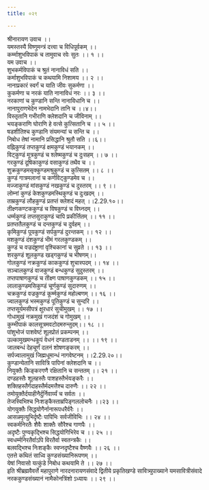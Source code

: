```yaml
---
title: ०२९

---
```

श्रीनारायण उवाच ।।  
यमस्तस्यै विष्णुमन्त्रं दत्त्वा च विधिपूर्वकम् ।।  
कर्म्माशुभविपाकं च तामुवाच रवेः सुतः ।। १ ।।  
यम उवाच ।।  
शुभकर्मविपाकं च श्रुतं नानाविधं सति ।।  
कर्माशुभविपाकं च कथयामि निशामय ।। २ ।।  
नानाप्रकारं स्वर्गं च याति जीवः सुकर्मणा ।।  
कुकर्मणा च नरकं याति नानाविधं नरः ।। ३ ।।  
नरकाणां च कुण्डानि सन्ति नानाविधानि च ।।  
नानापुराणभेदेन नामभेदानि तानि च ।।४।।  
विस्तृतानि गभीराणि क्लेशदानि च जीविनाम् ।।  
भयङ्कराणि घोराणि हे वत्से कुत्सितानि च ।। ५ ।।  
षडशीतिश्च कुण्डानि संयमन्यां च सन्ति च ।।  
निबोध तेषां नामानि प्रसिद्धानि श्रुतौ सति ।।६।।  
वह्निकुण्डं तप्तकुण्डं क्षमकुण्डं भयानकम् ।।  
विट्कुण्डं मूत्रकुण्डं च श्लेष्मकुण्डं च दुःसहम् ।। ७ ।।  
गरकुण्डं दूषिकाकुण्डं वसाकुण्डं तथैव च ।।  
शुक्रकुण्डमसृक्कुण्डमश्रुकुण्डं च कुत्सितम् ।। ८ ।।  
कुण्डं गात्रमलानां च कर्णविट्कुण्डमेव च ।।  
मज्जाकुण्डं मांसकुण्डं नखकुण्डं च दुस्तरम् ।। ९ ।।  
लोम्नां कुण्डं केशकुण्डमस्थिकुण्डं च दुःखदम् ।।  
ताम्रकुण्डं लौहकुण्डं प्रतप्तं क्लेशदं महत् ।।2.29.१०।।  
तीक्ष्णकण्टककुण्डं च विषकुण्डं च विघ्नदम् ।।  
धर्म्मकुण्डं तप्तसुराकुण्डं चापि प्रकीर्त्तितम् ।। ११ ।।  
प्रतप्ततैलकुण्डं च दन्तकुण्डं च दुर्वहम् ।।  
कृमिकुण्डं पूयकुण्डं सर्पकुण्डं दुरन्तकम् ।। १२ ।।  
मशकुण्डं दंशकुण्डं भीमं गरलकुण्डकम् ।।  
कुण्डं च वज्रदंष्ट्राणां वृश्चिकानां च सुव्रते ।। १३ ।।  
शरकुण्डं शूलकुण्ड खड्गकुण्डं च भीषणम्।।  
गोलकुण्डं नक्रकुण्डं काककुण्डं शुचास्पदम् ।। १४ ।।  
सञ्चालकुण्डं वाजकुण्डं बन्धकुण्डं सुदुस्तरम् ।।  
तप्तपाषाणकुण्डं च तीक्ष्ण पाषाणकुण्डकम् ।। १५ ।।  
लालाकुण्डमसिकुण्डं चूर्णकुण्डं सुदारुणम् ।।  
चक्रकुण्डं वज्रकुण्डं कूर्म्मकुण्डं महोल्बणम् ।। १६ ।।  
ज्वालकुण्डं भस्मकुण्डं पूतिकुण्डं च सुन्दरि ।।  
तप्तसूर्यमसीपत्रं क्षुरधारं सुचीमुखम् ।। १७ ।।  
गोधामुखं नक्रमुखं गजदंशं च गोमुखम् ।।  
कुम्भीपाकं कालसूत्रमवटोदमरुन्तुदम्।। १८ ।।  
पांशुभोजं पाशवेष्टं शूलप्रोतं प्रकम्पनम् ।।  
उल्कामुखमन्धकूपं वेधनं दण्डताडनम् ।। ।। १९ ।।  
जालबन्धं देहचूर्णं दलनं शोषणङ्करम् ।।  
सर्पज्वालामुखं जिह्मधूमान्धं नागवेष्टनम् ।।2.29.२०।।  
कुण्डान्येतानि सावित्रि पापिनां क्लेशदानि च ।।  
नियुक्तैः किङ्करगणै रक्षितानि च सन्ततम् ।। २१ ।।  
दण्डहस्तैः शूलहस्तैः पाशहस्तैर्भयङ्करैः ।।  
शक्तिहस्तैर्गदाहस्तैर्मदमत्तैश्च दारुणैः ।। २२ ।।  
तमोयुक्तैर्दयाहीनैर्दुर्निवार्य्यं च सर्वतः ।।  
तेजस्विभिश्च निःशङ्कैस्ताम्रपिङ्गललोचनैः ।।२३ ।।  
योगयुक्तैः सिद्धयोगैर्नानारूपधरैर्वरैः ।।  
आसन्नमृत्युभिर्दृष्टैः पापिभिः सर्वजीविभिः ।। २४ ।।  
स्वकर्मनिरतैः शैवैः शाक्तैः सौरैश्च गाणपैः ।।  
अदृष्टैः पुण्यकृद्भिश्च सिद्धयोगिभिरेव च ।। २५ ।।  
स्वधर्म्मनिरतैर्वाऽपि विरतैर्वा स्वतन्त्रकैः ।।  
बलवद्भिश्च निःशङ्कैः स्वप्नदृष्टैश्च वैष्णवैः ।। २६ ।।  
एतत्ते कथितं साध्वि कुण्डसंख्यानिरूपणम् ।।  
येषां निवासो यत्कुंडे निबोध कथयामि ते ।। २७ ।।  
इति श्रीब्रह्मवैवर्त्ते महापुराणे नारदनारायणसंवादे द्वितीये प्रकृतिखण्डे सावित्र्युपाख्याने यमसावित्रीसंवादे नरककुण्डसंख्यानं नामैकोनत्रिंशो ऽध्यायः ।। २९ ।।